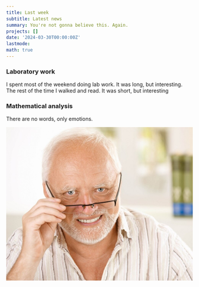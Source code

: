 ```yaml
---
title: Last week
subtitle: Latest news
summary: You're not gonna believe this. Again.
projects: []
date: '2024-03-30T00:00:00Z'
lastmode: 
math: true
---
```


### Laboratory work

I spent most of the weekend doing lab work. 
It was long, but interesting.  
The rest of the time I walked and read. 
It was short, but interesting

### Mathematical analysis

There are no words, only emotions.

![](1.jpg)
